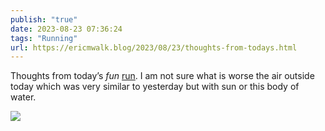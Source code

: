 ```yaml
---
publish: "true"
date: 2023-08-23 07:36:24
tags: "Running"
url: https://ericmwalk.blog/2023/08/23/thoughts-from-todays.html
---
```


Thoughts from today’s *fun* [run](https://strava.com/activities/9705363792). I am not sure what is worse the air outside today which was very similar to yesterday but with sun or this body of water.

![](https://ericmwalk.blog/uploads/2023/f6df2c1e3a.jpg)